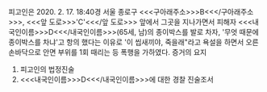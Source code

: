 피고인은 2020. 2. 17. 18:40경 서울 종로구 <<<구아래주소>>>B<<</구아래주소>>>, <<<앞 도로>>>'C'<<</앞 도로>>> 앞에서 그곳을 지나가면서 피해자 <<<내국인이름>>>D<<</내국인이름>>>(65세, 남)의 종이박스를 발로 차자, '무엇 때문에 종이박스를 차냐'고 항의 했다는 이유로 '이 씹새끼야, 죽을래"라고 욕설을 하면서 오른손바닥으로 안면 부위를 1회 때리는 등 폭행을 가하였다. 증거의 요지
1. 피고인의 법정진술
1. <<<내국인이름>>>D<<</내국인이름>>>에 대한 경찰 진술조서
